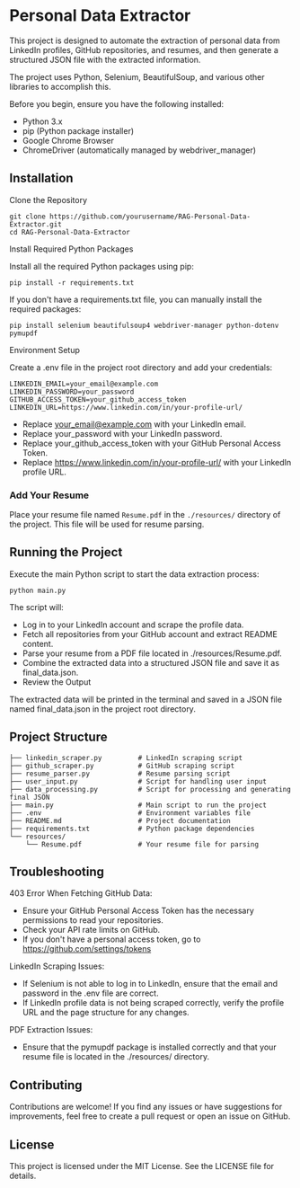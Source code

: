 # Personal Data Extractor

This project is designed to automate the extraction of personal data from LinkedIn profiles, GitHub repositories, and resumes, and then generate a structured JSON file with the extracted information. 

The project uses Python, Selenium, BeautifulSoup, and various other libraries to accomplish this.

Before you begin, ensure you have the following installed:

- Python 3.x
- pip (Python package installer)
- Google Chrome Browser
- ChromeDriver (automatically managed by webdriver_manager)

## Installation


Clone the Repository

```
git clone https://github.com/yourusername/RAG-Personal-Data-Extractor.git
cd RAG-Personal-Data-Extractor
```

Install Required Python Packages

Install all the required Python packages using pip:

```
pip install -r requirements.txt
```

If you don't have a requirements.txt file, you can manually install the required packages:

```
pip install selenium beautifulsoup4 webdriver-manager python-dotenv pymupdf
```

Environment Setup

Create a .env file in the project root directory and add your credentials:

```
LINKEDIN_EMAIL=your_email@example.com
LINKEDIN_PASSWORD=your_password
GITHUB_ACCESS_TOKEN=your_github_access_token
LINKEDIN_URL=https://www.linkedin.com/in/your-profile-url/
```
- Replace your_email@example.com with your LinkedIn email.
- Replace your_password with your LinkedIn password.
- Replace your_github_access_token with your GitHub Personal Access Token.
- Replace https://www.linkedin.com/in/your-profile-url/ with your LinkedIn profile URL.

### Add Your Resume

Place your resume file named `Resume.pdf` in the `./resources/` directory of the project. This file will be used for resume parsing.


## Running the Project

Execute the main Python script to start the data extraction process:
```
python main.py
```
The script will:

- Log in to your LinkedIn account and scrape the profile data.
- Fetch all repositories from your GitHub account and extract README content.
- Parse your resume from a PDF file located in ./resources/Resume.pdf.
- Combine the extracted data into a structured JSON file and save it as final_data.json.
- Review the Output

The extracted data will be printed in the terminal and saved in a JSON file named final_data.json in the project root directory.

## Project Structure
```
├── linkedin_scraper.py         # LinkedIn scraping script
├── github_scraper.py           # GitHub scraping script
├── resume_parser.py            # Resume parsing script
├── user_input.py               # Script for handling user input
├── data_processing.py          # Script for processing and generating final JSON
├── main.py                     # Main script to run the project
├── .env                        # Environment variables file
├── README.md                   # Project documentation
├── requirements.txt            # Python package dependencies
└── resources/
    └── Resume.pdf              # Your resume file for parsing
```    
## Troubleshooting

403 Error When Fetching GitHub Data:

- Ensure your GitHub Personal Access Token has the necessary permissions to read your repositories.
- Check your API rate limits on GitHub.
- If you don't have a personal access token, go to https://github.com/settings/tokens

LinkedIn Scraping Issues:

- If Selenium is not able to log in to LinkedIn, ensure that the email and password in the .env file are correct.
- If LinkedIn profile data is not being scraped correctly, verify the profile URL and the page structure for any changes.

PDF Extraction Issues:

- Ensure that the pymupdf package is installed correctly and that your resume file is located in the ./resources/ directory.

## Contributing

Contributions are welcome! If you find any issues or have suggestions for improvements, feel free to create a pull request or open an issue on GitHub.

## License
This project is licensed under the MIT License. See the LICENSE file for details.